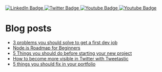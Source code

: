 <div id="badges">
  <a href="[your-linkedin-URL](https://www.linkedin.com/in/stas-klymenko/)">
    <img src="https://img.shields.io/badge/LinkedIn-blue?style=for-the-badge&logo=linkedin&logoColor=white" alt="LinkedIn Badge"/>
  </a>
  <a href="[your-twitter-URL](https://twitter.com/StasKlymenko)">
    <img src="https://img.shields.io/badge/Twitter-blue?style=for-the-badge&logo=twitter&logoColor=white" alt="Twitter Badge"/>
  </a>
  <a href="[your-telegram-URL](https://www.codewars.com/users/Hellnar)">
    <img src="https://img.shields.io/badge/Codewars-B1361E?style=for-the-badge&logo=codewars&logoColor=white" alt="Youtube Badge"/>
  </a>
  <a href="[your-goodreads-URL](https://www.codewars.com/users/Hellnar)](https://www.goodreads.com/hellnar)">
    <img src="https://img.shields.io/badge/Goodreads-372213?style=for-the-badge&logo=Goodreads&logoColor=white" alt="Youtube Badge"/>
  </a>
</div>


# Blog posts
<!-- BLOG-POST-LIST:START -->
- [3 problems you should solve to get a first dev job](https://stasklymenko.hashnode.dev/3-problems-you-should-solve-to-get-a-first-dev-job)
- [Node.js Roadmap for Beginners](https://stasklymenko.hashnode.dev/nodejs-roadmap-for-beginners)
- [5 Things you should do before starting your new project](https://stasklymenko.hashnode.dev/5-things-you-should-do-before-starting-your-new-project)
- [How to become more visible in Twitter with Tweetastic](https://stasklymenko.hashnode.dev/how-to-become-more-visible-in-twitter-with-tweetastic)
- [5 things you should fix in your portfolio](https://stasklymenko.hashnode.dev/5-things-you-should-fix-in-your-portfolio)
<!-- BLOG-POST-LIST:END -->
